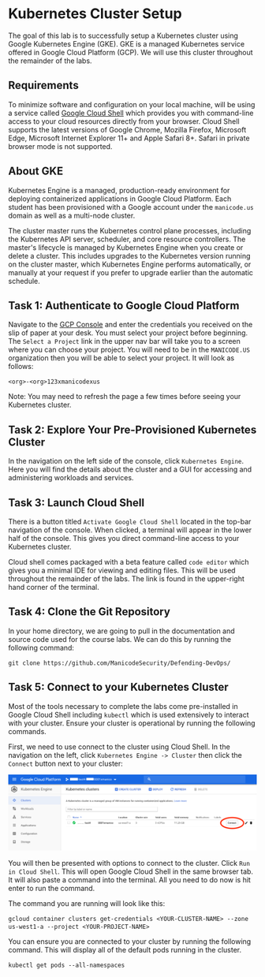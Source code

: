 # Kubernetes Cluster Setup

The goal of this lab is to successfully setup a Kubernetes cluster using Google Kubernetes Engine (GKE). GKE is a managed Kubernetes service offered in Google Cloud Platform (GCP). We will use this cluster throughout the remainder of the labs.

## Requirements
To minimize software and configuration on your local machine, will be using a service called [Google Cloud Shell](https://cloud.google.com/shell/docs/) which provides you with command-line access to your cloud resources directly from your browser. Cloud Shell supports the latest versions of Google Chrome, Mozilla Firefox, Microsoft Edge, Microsoft Internet Explorer 11+ and Apple Safari 8+. Safari in private browser mode is not supported.

## About GKE
Kubernetes Engine is a managed, production-ready environment for deploying containerized applications in Google Cloud Platform. Each student has been provisioned with a Google account under the `manicode.us` domain as well as a multi-node cluster.

The cluster master runs the Kubernetes control plane processes, including the Kubernetes API server, scheduler, and core resource controllers. The master's lifecycle is managed by Kubernetes Engine when you create or delete a cluster. This includes upgrades to the Kubernetes version running on the cluster master, which Kubernetes Engine performs automatically, or manually at your request if you prefer to upgrade earlier than the automatic schedule.

## Task 1: Authenticate to Google Cloud Platform
Navigate to the [GCP Console](https://console.cloud.google.com/) and enter the credentials you received on the slip of paper at your desk. You must select your project before beginning. The `Select a Project` link in the upper nav bar will take you to a screen where you can choose your project. You will need to be in the `MANICODE.US` organization then you will be able to select your project. It will look as follows:
```
<org>-<org>123xmanicodexus
```

Note: You may need to refresh the page a few times before seeing your Kubernetes cluster.

## Task 2: Explore Your Pre-Provisioned Kubernetes Cluster
In the navigation on the left side of the console, click `Kubernetes Engine`. Here you will find the details about the cluster and a GUI for accessing and administering workloads and services.

## Task 3: Launch Cloud Shell
There is a button titled `Activate Google Cloud Shell` located in the top-bar navigation of the console. When clicked, a terminal will appear in the lower half of the console. This gives you direct command-line access to your Kubernetes cluster.

Cloud shell comes packaged with a beta feature called `code editor` which gives you a minimal IDE for viewing and editing files. This will be used throughout the remainder of the labs. The link is found in the upper-right hand corner of the terminal.

## Task 4: Clone the Git Repository
In your home directory, we are going to pull in the documentation and source code used for the course labs. We can do this by running the following command:
```
git clone https://github.com/ManicodeSecurity/Defending-DevOps/
```

## Task 5: Connect to your Kubernetes Cluster
Most of the tools necessary to complete the labs come pre-installed in Google Cloud Shell including `kubectl` which is used extensively to interact with your cluster. Ensure your cluster is operational by running the following commands.

First, we need to use connect to the cluster using Cloud Shell. In the navigation on the left, click `Kubernetes Engine -> Cluster` then click the `Connect` button next to your cluster:

![Cluster Connect](../images/gke-connect.png)

You will then be presented with options to connect to the cluster. Click `Run in Cloud Shell`. This will open Google Cloud Shell in the same browser tab. It will also paste a command into the terminal. All you need to do now is hit enter to run the command.

The command you are running will look like this:
```
gcloud container clusters get-credentials <YOUR-CLUSTER-NAME> --zone us-west1-a --project <YOUR-PROJECT-NAME>
```

You can ensure you are connected to your cluster by running the following command. This will display all of the default pods running in the cluster.
```
kubectl get pods --all-namespaces
```
